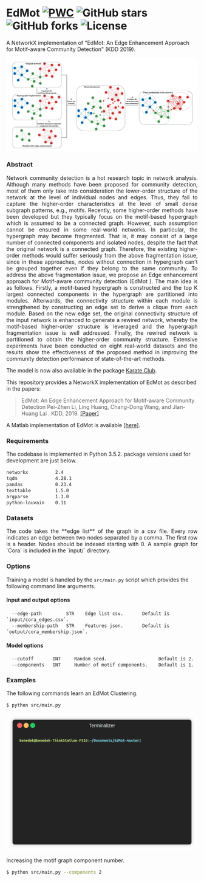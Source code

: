 EdMot
[![PWC](https://img.shields.io/endpoint.svg?url=https://paperswithcode.com/badge/edmot-an-edge-enhancement-approach-for-motif/community-detection-on-cora)](https://paperswithcode.com/sota/community-detection-on-cora?p=edmot-an-edge-enhancement-approach-for-motif)
![GitHub stars](https://img.shields.io/github/stars/benedekrozemberczki/EdMot.svg?style=plastic)
![GitHub forks](https://img.shields.io/github/forks/benedekrozemberczki/EdMot.svg?color=blue&style=plastic)
![License](https://img.shields.io/github/license/benedekrozemberczki/EdMot.svg?color=blue&style=plastic)
============================================
A NetworkX implementation of "EdMot: An Edge Enhancement Approach for Motif-aware Community Detection" (KDD 2019).
<p align="center">
  <img width="800" src="edmot.jpg">
</p>

### Abstract
<p align="justify">
Network community detection is a hot research topic in network analysis. Although many methods have been proposed for community detection, most of them only take into consideration the lower-order structure of the network at the level of individual nodes and edges. Thus, they fail to capture the higher-order characteristics at the level of small dense subgraph patterns, e.g., motifs. Recently, some higher-order methods have been developed but they typically focus on the motif-based hypergraph which is assumed to be a connected graph. However, such assumption cannot be ensured in some real-world networks. In particular, the hypergraph may become fragmented. That is, it may consist of a large number of connected components and isolated nodes, despite the fact that the original network is a connected graph. Therefore, the existing higher-order methods would suffer seriously from the above fragmentation issue, since in these approaches, nodes without connection in hypergraph can't be grouped together even if they belong to the same community. To address the above fragmentation issue, we propose an Edge enhancement approach for Motif-aware community detection (EdMot ). The main idea is as follows. Firstly, a motif-based hypergraph is constructed and the top K largest connected components in the hypergraph are partitioned into modules. Afterwards, the connectivity structure within each module is strengthened by constructing an edge set to derive a clique from each module. Based on the new edge set, the original connectivity structure of the input network is enhanced to generate a rewired network, whereby the motif-based higher-order structure is leveraged and the hypergraph fragmentation issue is well addressed. Finally, the rewired network is partitioned to obtain the higher-order community structure. Extensive experiments have been conducted on eight real-world datasets and the results show the effectiveness of the proposed method in improving the community detection performance of state-of-the-art methods.</p>

The model is now also available in the package [Karate Club](https://github.com/benedekrozemberczki/karateclub).

This repository provides a NetworkX implementation of EdMot as described in the papers:

> EdMot: An Edge Enhancement Approach for Motif-aware Community Detection
> Pei-Zhen Li, Ling Huang, Chang-Dong Wang, and  Jian-Huang Lai .
> KDD, 2019.
> [[Paper]](https://arxiv.org/abs/1906.04560)

A Matlab implementation of EdMot is available [[here]](https://github.com/lipzh5/EdMot_pro).

### Requirements
The codebase is implemented in Python 3.5.2. package versions used for development are just below.
```
networkx          2.4
tqdm              4.28.1
pandas            0.23.4
texttable         1.5.0
argparse          1.1.0
python-louvain    0.11
```
### Datasets
<p align="justify">
The code takes the **edge list** of the graph in a csv file. Every row indicates an edge between two nodes separated by a comma. The first row is a header. Nodes should be indexed starting with 0. A sample graph for `Cora` is included in the  `input/` directory.</p>

### Options
Training a model is handled by the `src/main.py` script which provides the following command line arguments.

#### Input and output options
```
  --edge-path         STR    Edge list csv.       Default is `input/cora_edges.csv`.
  --membership-path   STR    Features json.       Default is `output/cora_membership.json`.
```
#### Model options
```             
  --cutoff       INT     Random seed.                   Default is 2.
  --components   INT     Number of motif components.    Default is 1.
```
### Examples
The following commands learn an EdMot Clustering.
```sh
$ python src/main.py
```
<p align="center">
<img style="float: center;" src="edmot.gif">
</p>

Increasing the motif graph component number.
```sh
$ python src/main.py --components 2
```

